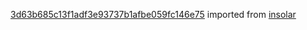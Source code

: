 [3d63b685c13f1adf3e93737b1afbe059fc146e75](https://github.com/insolar/insolar/commit/3d63b685c13f1adf3e93737b1afbe059fc146e75) imported from [insolar](https://github.com/insolar/insolar)
